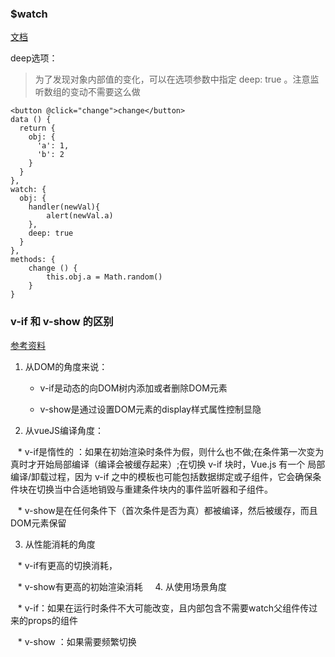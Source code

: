 ### $watch

[文档](https://cn.vuejs.org/v2/api/?#vm-watch)

deep选项：

> 为了发现对象内部值的变化，可以在选项参数中指定 deep: true 。注意监听数组的变动不需要这么做

    <button @click="change">change</button>
    data () {
      return {
        obj: {
          'a': 1,
          'b': 2
        }
      }
    },
    watch: {
      obj: {
        handler(newVal){
            alert(newVal.a)
        },
        deep: true
      }
    },
    methods: {
        change () {
            this.obj.a = Math.random()
        }
    }

### v-if 和 v-show 的区别 

[参考资料](http://www.cnblogs.com/DCL1314/p/8135502.html)

1. 从DOM的角度来说：

    *  v-if是动态的向DOM树内添加或者删除DOM元素

    *  v-show是通过设置DOM元素的display样式属性控制显隐

2. 从vueJS编译角度：

    *  v-if是惰性的 ：如果在初始渲染时条件为假，则什么也不做;在条件第一次变为真时才开始局部编译（编译会被缓存起来）;在切换 v-if 块时，Vue.js 有一个      局部编译/卸载过程，因为 v-if 之中的模板也可能包括数据绑定或子组件，它会确保条件块在切换当中合适地销毁与重建条件块内的事件监听器和子组件。
    
    *  v-show是在任何条件下（首次条件是否为真）都被编译，然后被缓存，而且DOM元素保留
    
3. 从性能消耗的角度

    *  v-if有更高的切换消耗，
    
    *  v-show有更高的初始渲染消耗
    
4. 从使用场景角度

    *  v-if：如果在运行时条件不大可能改变，且内部包含不需要watch父组件传过来的props的组件
    
    * v-show ：如果需要频繁切换
     
